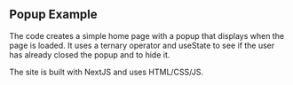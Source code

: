 ## Popup Example

The code creates a simple home page with a popup that displays when the page is loaded.
It uses a ternary operator and useState to see if the user has already closed the popup and to hide it.

The site is built with NextJS and uses HTML/CSS/JS.